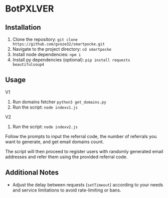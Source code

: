 # BotPXLVER

## Installation
1. Clone the repository: `git clone https://github.com/gvoze32/smartpocke.git`
2. Navigate to the project directory: `cd smartpocke`
3. Install node dependencies: `npm i`
4. Install py dependencies (optional): `pip install requests beautifulsoup4`

## Usage
V1
1. Run domains fetcher `python3 get_domains.py`
2. Run the script: `node indexv1.js`

V2
1. Run the script: `node indexv2.js`

Follow the prompts to input the referral code, the number of referrals you want to generate, and get email domains count.

The script will then proceed to register users with randomly generated email addresses and refer them using the provided referral code.

## Additional Notes
- Adjust the delay between requests (`setTimeout`) according to your needs and service limitations to avoid rate-limiting or bans.
